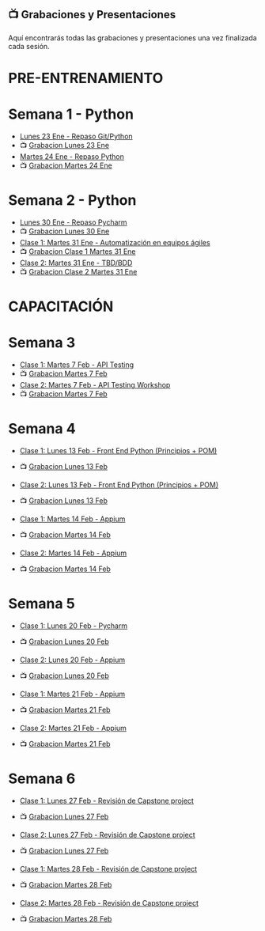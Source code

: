 ## 📺 Grabaciones y Presentaciones
Aquí encontrarás todas las grabaciones y presentaciones una vez finalizada cada sesión.

# PRE-ENTRENAMIENTO
# Semana 1 - Python
- [Lunes 23 Ene - Repaso Git/Python ](https://drive.google.com/file/d/1aOBS3WBkb2Wu83OD96jQzCdB3SSTYeCY/view?usp=sharing)
- 📺 [Grabacion Lunes 23 Ene](https://drive.google.com/file/d/1ilCrT7G-11k4v5Jr6eZkdSqGAZrhMLZJ/view?usp=sharing)
- [Martes 24 Ene - Repaso Python](https://drive.google.com/file/d/1Q8hn5TgSPkDJTGx0fINUHXM6Pcxy-2lF/view?usp=sharing)
- 📺 [Grabacion Martes 24 Ene](https://drive.google.com/file/d/1xvvi1uyP5xiHM8q7lgMdUBULKSZfvljs/view?usp=sharing)

# Semana 2 - Python
- [Lunes 30 Ene - Repaso Pycharm](https://drive.google.com/file/d/1gtU2mGpx3UdgaL1KVT4ayXwPhfd4JsNQ/view?usp=sharing)
- 📺 [Grabacion Lunes 30 Ene](https://drive.google.com/file/d/1Dgl6ebRJlz5ck4054rt9XyNaCHmgwf-X/view?usp=sharing)
- [Clase 1: Martes 31 Ene - Automatización en equipos ágiles](https://drive.google.com/file/d/1f4InOW4dv7zirmE8aaRfGO48h50Npf3R/view?usp=sharing)
- 📺 [Grabacion Clase 1 Martes 31 Ene](https://drive.google.com/file/d/1r8TOnh-9jnAXJkLml2hOUa29Qvv5hg96/view?usp=sharing)
- [Clase 2: Martes 31 Ene - TBD/BDD](https://drive.google.com/file/d/1ItxlirbxeNjGuUtFwp6hH8FZzzFh7MT0/view?usp=sharing)
- 📺 [Grabacion Clase 2 Martes 31 Ene]()

# CAPACITACIÓN
# Semana 3
- [Clase 1: Martes 7 Feb - API Testing]()
- 📺 [Grabacion Martes 7 Feb]()
- [Clase 2: Martes 7 Feb - API Testing Workshop]()
- 📺 [Grabacion Martes 7 Feb]()

# Semana 4
- [Clase 1: Lunes 13 Feb - Front End Python (Principios + POM)]()
- 📺 [Grabacion Lunes 13 Feb]()
- [Clase 2: Lunes 13 Feb - Front End Python (Principios + POM)]()
- 📺 [Grabacion Lunes 13 Feb]()

- [Clase 1: Martes 14 Feb - Appium]()
- 📺 [Grabacion Martes 14 Feb]()
- [Clase 2: Martes 14 Feb - Appium]()
- 📺 [Grabacion Martes 14 Feb]()

# Semana 5
- [Clase 1: Lunes 20 Feb - Pycharm]()
- 📺 [Grabacion Lunes 20 Feb]()
- [Clase 2: Lunes 20 Feb - Appium]()
- 📺 [Grabacion Lunes 20 Feb]()

- [Clase 1: Martes 21 Feb - Appium]()
- 📺 [Grabacion Martes 21 Feb]()
- [Clase 2: Martes 21 Feb - Appium]()
- 📺 [Grabacion Martes 21 Feb]()

# Semana 6
- [Clase 1: Lunes 27 Feb - Revisión de Capstone project]()
- 📺 [Grabacion Lunes 27 Feb]()
- [Clase 2: Lunes 27 Feb - Revisión de Capstone project]()
- 📺 [Grabacion Lunes 27 Feb]()

- [Clase 1: Martes 28 Feb - Revisión de Capstone project]()
- 📺 [Grabacion Martes 28 Feb]()
- [Clase 2: Martes 28 Feb - Revisión de Capstone project]()
- 📺 [Grabacion Martes 28 Feb]()


